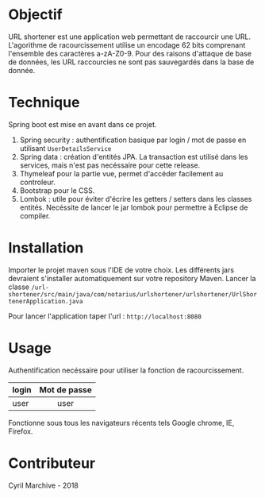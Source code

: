 # Objectif

URL shortener est une application web permettant de raccourcir une URL. L'agorithme de racourcissement utilise un encodage 62 bits comprenant l'ensemble des caractères a-zA-Z0-9.
Pour des raisons d'attaque de base de données, les URL raccourcies ne sont pas sauvegardés dans la base de donnée.

# Technique

Spring boot est mise en avant dans ce projet.
1. Spring security : authentification basique par login / mot de passe en utilisant `UserDetailsService`
2. Spring data : création d'entités JPA. La transaction est utilisé dans les services, mais n'est pas necéssaire pour cette release.
3. Thymeleaf pour la partie vue, permet d'accéder facilement au controleur.
4. Bootstrap pour le CSS.
5. Lombok : utile pour éviter d'écrire les getters / setters dans les classes entités. Necéssite de lancer le jar lombok pour permettre à Eclipse de compiler.

# Installation

Importer le projet maven sous l'IDE de votre choix. Les différents jars devraient s'installer automatiquement sur votre repository Maven.
Lancer la classe `/url-shortener/src/main/java/com/notarius/urlshortener/urlshortener/UrlShortenerApplication.java`

Pour lancer l'application taper l'url : `http://localhost:8080`

# Usage

Authentification necéssaire pour utiliser la fonction de racourcissement.

| login | Mot de passe |
| ----- | :----------: |
| user  | user         |

Fonctionne sous tous les navigateurs récents tels Google chrome, IE, Firefox.

# Contributeur

Cyril Marchive - 2018
